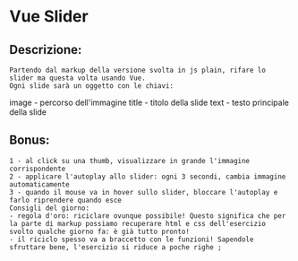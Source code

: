 # Vue Slider

## Descrizione:

    Partendo dal markup della versione svolta in js plain, rifare lo slider ma questa volta usando Vue.
    Ogni slide sarà un oggetto con le chiavi:

image - percorso dell'immagine
title - titolo della slide
text - testo principale della slide

## Bonus:

    1 - al click su una thumb, visualizzare in grande l'immagine corrispondente
    2 - applicare l'autoplay allo slider: ogni 3 secondi, cambia immagine automaticamente
    3 - quando il mouse va in hover sullo slider, bloccare l'autoplay e farlo riprendere quando esce
    Consigli del giorno:
    - regola d'oro: riciclare ovunque possibile! Questo significa che per la parte di markup possiamo recuperare html e css dell'esercizio svolto qualche giorno fa: è già tutto pronto!
    - il riciclo spesso va a braccetto con le funzioni! Sapendole sfruttare bene, l'esercizio si riduce a poche righe ;

